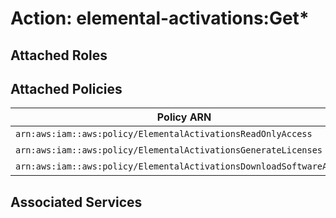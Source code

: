 # Action: elemental-activations:Get*

## Attached Roles

## Attached Policies

| Policy ARN | Policy Name |
|------------|-------------|
| `arn:aws:iam::aws:policy/ElementalActivationsReadOnlyAccess` | [ElementalActivationsReadOnlyAccess](../policies.md#elementalactivationsreadonlyaccess) |
| `arn:aws:iam::aws:policy/ElementalActivationsGenerateLicenses` | [ElementalActivationsGenerateLicenses](../policies.md#elementalactivationsgeneratelicenses) |
| `arn:aws:iam::aws:policy/ElementalActivationsDownloadSoftwareAccess` | [ElementalActivationsDownloadSoftwareAccess](../policies.md#elementalactivationsdownloadsoftwareaccess) |

## Associated Services

